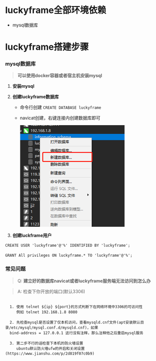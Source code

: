# luckyframe全部环境依赖

* mysql数据库 

# luckyframe搭建步骤

###  mysql数据库 
>**可以使用docker容器或者宿主机安装mysql**

1. **安装mysql**
2. **创建luckyframe数据库**
   - 命令行创建
        `CREATE DATABASE luckyframe`
   - navicat创建，右键连接内创建数据库即可
     
     ![](./readmeRes/img/创建数据库.png)

3. **创建luckframe用户**

```
CREATE USER 'luckyframe'@'%' IDENTIFIED BY 'luckyframe';
  
GRANT All privileges ON luckyframe.* TO 'luckyframe'@'%';
```
### 常见问题
        
>Q: **建立好的数据库navicat或者luckyframe服务端无法访问到怎么办**

>A: 检查下你开放的端口(默认3306)

```
 
  1. 使用 telnet ${ip} ${port}的方式判断下在网络环境中3306的可访问性
     例如 telnet 192.168.1.8 8080
  
  2. 先检查mysql是否设置了仅本机访问，查看mysqld.cnf文件(apt安装默认目录/etc/mysql/mysql.conf.d/mysqld.cnf)，如果
  bind-address = 127.0.0.1 这行没有注释，那么注释他之后重启mysql服务
  
  3. 第二步不行的话检查下本机的防火墙设置
     ubuntu默认防火墙ufw的开启和关闭设置(https://www.jianshu.com/p/2d819f07c0b9)
      
```